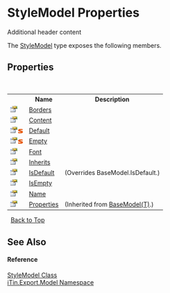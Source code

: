 # StyleModel Properties
Additional header content 

The <a href="baeb266c-8597-5b32-68a5-12c1b3e5d907">StyleModel</a> type exposes the following members.


## Properties
&nbsp;<table><tr><th></th><th>Name</th><th>Description</th></tr><tr><td>![Public property](media/pubproperty.gif "Public property")</td><td><a href="2c30ee13-ec15-583c-8079-c082537894a5">Borders</a></td><td /></tr><tr><td>![Public property](media/pubproperty.gif "Public property")</td><td><a href="94a86b8c-565b-3578-cd26-7f9485835cd4">Content</a></td><td /></tr><tr><td>![Public property](media/pubproperty.gif "Public property")![Static member](media/static.gif "Static member")</td><td><a href="d99f4ef5-5fdf-07b1-42b5-82a3c38c4eac">Default</a></td><td /></tr><tr><td>![Public property](media/pubproperty.gif "Public property")![Static member](media/static.gif "Static member")</td><td><a href="3fb51df7-afdd-77fc-0b7d-6f1c67d5f9ca">Empty</a></td><td /></tr><tr><td>![Public property](media/pubproperty.gif "Public property")</td><td><a href="c5f0d338-aeac-943c-cf84-6cdefb772e35">Font</a></td><td /></tr><tr><td>![Public property](media/pubproperty.gif "Public property")</td><td><a href="b1a32006-4731-8e96-6983-bd8a7242f93d">Inherits</a></td><td /></tr><tr><td>![Public property](media/pubproperty.gif "Public property")</td><td><a href="54d7f3de-ea11-4c6a-798c-cd9b286da7f6">IsDefault</a></td><td> (Overrides BaseModel.IsDefault.)</td></tr><tr><td>![Public property](media/pubproperty.gif "Public property")</td><td><a href="24a2cebc-2ddf-fb5d-d0a0-71081713ddb0">IsEmpty</a></td><td /></tr><tr><td>![Public property](media/pubproperty.gif "Public property")</td><td><a href="2f98ea47-5867-3bfe-924e-515eb0c963c4">Name</a></td><td /></tr><tr><td>![Public property](media/pubproperty.gif "Public property")</td><td><a href="7e88785e-5670-4515-defa-d3f60ae16111">Properties</a></td><td> (Inherited from <a href="6632f561-4175-f1f2-939c-ac8b10159529">BaseModel(T)</a>.)</td></tr></table>&nbsp;
<a href="#stylemodel-properties">Back to Top</a>

## See Also


#### Reference
<a href="baeb266c-8597-5b32-68a5-12c1b3e5d907">StyleModel Class</a><br /><a href="ef57ffcc-e95e-b212-5a46-9aa6f5a3511f">iTin.Export.Model Namespace</a><br />